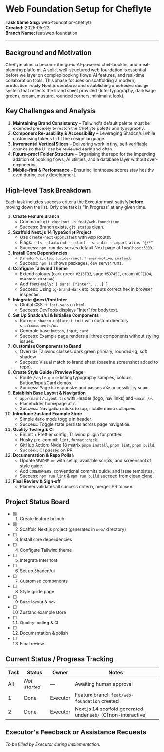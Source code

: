 # Web Foundation Setup for Cheflyte

**Task Name Slug:** web-foundation-cheflyte  
**Created:** 2025-05-22  
**Branch Name:** feat/web-foundation

---

## Background and Motivation
Cheflyte aims to become the go-to AI-powered chef-booking and meal-planning platform. A solid, well-structured web foundation is essential before we layer on complex booking flows, AI features, and real-time collaboration tools. This phase focuses on scaffolding a modern, production-ready Next.js codebase and establishing a cohesive design system that reflects the brand sheet provided (Inter typography, dark/sage greens, cream, mustard, rounded corners, minimalist look).

## Key Challenges and Analysis
1. **Maintaining Brand Consistency** – Tailwind's default palette must be extended precisely to match the Cheflyte palette and typography.
2. **Component Re-usability & Accessibility** – Leveraging Shadcn/ui while customising tokens to fit the design language.
3. **Incremental Vertical Slices** – Delivering work in tiny, self-verifiable chunks so the UI can be reviewed early and often.
4. **Future-proof Folder Structure** – Organising the repo for the impending addition of booking flows, AI utilities, and a database layer without over-engineering.
5. **Mobile-first & Performance** – Ensuring lighthouse scores stay healthy even during early development.

## High-level Task Breakdown
Each task includes success criteria the Executor must satisfy **before** moving down the list. Only one task is "In Progress" at any given time.

1. **Create Feature Branch**  
   - Command: `git checkout -b feat/web-foundation`  
   - Success: Branch exists, `git status` clean.
2. **Scaffold Next.js 14 TypeScript Project**  
   - Use `create-next-app@latest` with App Router.  
   - Flags: `--ts --tailwind --eslint --src-dir --import-alias "@/*"`  
   - Success: `npm run dev` serves default Next page at `localhost:3000`.
3. **Install Core Dependencies**  
   - `@shadcn/ui`, `clsx`, `lucide-react`, `framer-motion`, `zustand`.  
   - Success: `npm ls` shows packages, dev server runs.
4. **Configure Tailwind Theme**  
   - Extend colours (dark green `#213F33`, sage `#5D745E`, cream `#EFEBD4`, mustard `#D7A946`).  
   - Add `fontFamily: { sans: ["Inter", ...] }`  
   - Success: Using `bg-brand-dark` etc. outputs correct hex in browser inspector.
5. **Integrate @next/font Inter**  
   - Global CSS → `font-sans` on `html`.  
   - Success: DevTools displays "Inter" for body text.
6. **Set Up Shadcn/ui & Initialise Components**  
   - Run `npx shadcn-ui@latest init` with custom directory `src/components/ui`.  
   - Generate base `button`, `input`, `card`.  
   - Success: Example page renders all three components without styling issues.
7. **Customise Components to Brand**  
   - Override Tailwind classes: dark green primary, rounded-lg, soft shadow.  
   - Success: Visual match to brand sheet (baseline screenshot added to repo).
8. **Create Style Guide / Preview Page**  
   - Route `/style-guide` listing typography samples, colours, Button/Input/Card demos.  
   - Success: Page is responsive and passes aXe accessibility scan.
9. **Establish Base Layout & Navigation**  
   - `app/(main)/layout.tsx` with Header (logo, nav links) and `<main />`.  
   - Placeholder homepage at `/`.  
   - Success: Navigation sticks to top, mobile menu collapses.
10. **Introduce Zustand Example Store**  
    - Simple dark-mode toggle in header.  
    - Success: Toggle state persists across page navigation.
11. **Quality Tooling & CI**  
    - ESLint + Prettier config, Tailwind plugin for prettier.  
    - Husky pre-commit: `lint`, `format:check`.  
    - GitHub Action: Node 18 matrix `pnpm install`, `pnpm lint`, `pnpm build`.  
    - Success: CI passes on PR.
12. **Documentation & Repo Polish**  
    - Update `README.md` with setup, available scripts, and screenshot of style guide.  
    - Add `CODEOWNERS`, conventional commits guide, and issue templates.  
    - Success: `npm run lint` & `npm run build` succeed from clean clone.
13. **Final Review & Sign-off**  
    - Planner validates all success criteria, merges PR to `main`.

## Project Status Board
- [x] 1. Create feature branch
- [x] 2. Scaffold Next.js project (generated in `web/` directory)
- [ ] 3. Install core dependencies
- [ ] 4. Configure Tailwind theme
- [ ] 5. Integrate Inter font
- [ ] 6. Set up Shadcn/ui
- [ ] 7. Customise components
- [ ] 8. Style guide page
- [ ] 9. Base layout & nav
- [ ] 10. Zustand example store
- [ ] 11. Quality tooling & CI
- [ ] 12. Documentation & polish
- [ ] 13. Final review

## Current Status / Progress Tracking
| Task | Status | Owner | Notes |
|------|--------|-------|-------|
| All | _Not started_ | — | Awaiting human approval |
| 1 | Done | Executor | Feature branch `feat/web-foundation` created |
| 2 | Done | Executor | Next.js 14 scaffold generated under `web/` (CI non-interactive) |

## Executor's Feedback or Assistance Requests
_To be filled by Executor during implementation._ 